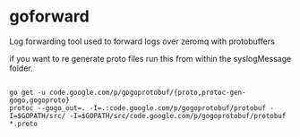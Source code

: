 goforward
=========

Log forwarding tool used to forward logs over zeromq with protobuffers

if you want to re generate proto files run this from within the syslogMessage folder.
<pre>
<code>
go get -u code.google.com/p/gogoprotobuf/{proto,protoc-gen-gogo,gogoproto}
protoc --gogo_out=. -I=.:code.google.com/p/gogoprotobuf/protobuf -I=$GOPATH/src/ -I=$GOPATH/src/code.google.com/p/gogoprotobuf/protobuf *.proto
</code>
</pre>
